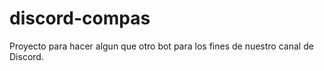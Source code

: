 # discord-compas
Proyecto para hacer algun que otro bot para los fines de nuestro canal de Discord.
